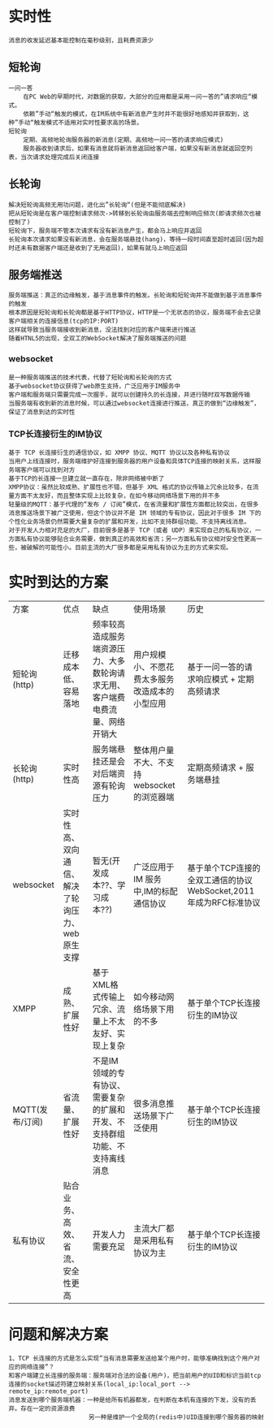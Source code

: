 # 实时性
```
消息的收发延迟基本能控制在毫秒级别，且耗费资源少
```

## 短轮询
```
一问一答
    在PC Web的早期时代，对数据的获取，大部分的应用都是采用一问一答的”请求响应“模式。
    依赖”手动“触发的模式，在IM系统中有新消息产生时并不能很好地感知并获取到，这种”手动“触发模式不适用对实时性要求高的场景。
短轮询
    定期、高频地轮询服务器的新消息(定期、高频地一问一答的请求响应模式)
    服务器收到请求后，如果有消息就将新消息返回给客户端，如果没有新消息就返回空列表，当次请求处理完成后关闭连接
```

## 长轮询
```
解决短轮询高频无用功问题，进化出”长轮询“(但是不能彻底解决)
把从短轮询是在客户端控制请求频次->转移到长轮询由服务端去控制响应频次(即请求频次也被控制了)
短轮询下，服务端不管本次请求有没有新消息产生，都会马上响应并返回
长轮询本次请求如果没有新消息，会在服务端悬挂(hang)，等待一段时间直至超时返回(因为超时还未有数据客户端还是收到了无用返回)，如果有就马上响应返回
```

## 服务端推送
```
服务端推送：真正的边缘触发，基于消息事件的触发。长轮询和短轮询并不能做到基于消息事件的触发
根本原因是短轮询和长轮询都是基于HTTP协议，HTTP是一个无状态的协议，服务端不会去记录客户端相关的连接信息(tcp的IP:PORT)
这样就导致当服务端接收到新消息，没法找到对应的客户端来进行推送
随着HTNL5的出现，全双工的WebSocket解决了服务端推送的问题
```

### websocket
```
是一种服务端推送的技术代表，代替了短轮询和长轮询的方式
基于websocket协议获得了web原生支持，广泛应用于IM服务中
客户端和服务端只需要完成一次握手，就可以创建持久的长连接，并进行随时双写数据传输
当服务端有收到新的消息时候，可以通过websocket连接进行推送，真正的做到“边缘触发”，保证了消息到达的实时性
```

### TCP长连接衍生的IM协议
```
基于 TCP 长连接衍生的通信协议，如 XMPP 协议、MQTT 协议以及各种私有协议
当用户上线连接时，服务端维护好连接到服务器的用户设备和具体TCP连接的映射关系，这样服务端客户端可以找到对方
基于TCP的长连接一旦建立就一直存在，除非网络被中断了
XMPP协议：虽然比较成熟、扩展性也不错，但基于 XML 格式的协议传输上冗余比较多，在流量方面不太友好，而且整体实现上比较复杂，在如今移动网络场景下用的并不多
轻量级的MQTT：基于代理的“发布 / 订阅”模式，在省流量和扩展性方面都比较突出，在很多消息推送场景下被广泛使用，但这个协议并不是 IM 领域的专有协议，因此对于很多 IM 下的个性化业务场景仍然需要大量复杂的扩展和开发，比如不支持群组功能、不支持离线消息。
对于开发人力相对充足的大厂，目前很多是基于 TCP（或者 UDP）来实现自己的私有协议，一方面私有协议能够贴合业务需要，做到真正的高效和省流；另一方面私有协议相对安全性更高一些，被破解的可能性小。目前主流的大厂很多都是采用私有协议为主的方式来实现。
```

# 实时到达的方案
<table>
    <tr>
        <td>方案</td>
        <td>优点</td>
        <td>缺点</td>
        <td>使用场景</td>
        <td>历史</td>
    </tr>
    <tr>
        <td>短轮询(http)</td>
        <td>迁移成本低、容易落地</td>
        <td>频率较高造成服务端资源压力、大多数轮询请求无用、客户端费电费流量、网络开销大</td>
        <td>用户规模小、不愿花费太多服务改造成本的小型应用</td>
        <td>基于一问一答的请求响应模式 + 定期高频请求</td>
    </tr>
    <tr>
        <td>长轮询(http)</td>
        <td>实时性高</td>
        <td>服务端悬挂还是会对后端资源有轮询压力</td>
        <td>整体用户量不大、不支持websocket的浏览器端</td>
        <td>定期高频请求 + 服务端悬挂</td>
    </tr>
    <tr>
        <td>websocket</td>
        <td>实时性高、双向通信、解决了轮询压力、web原生支撑</td>
        <td>暂无(开发成本??、学习成本??)</td>
        <td>广泛应用于 IM 服务中,IM的标配通信协议</td>
        <td>基于单个TCP连接的全双工通信的协议WebSocket,2011年成为RFC标准协议</td>
    </tr>
    <tr>
        <td>XMPP</td>
        <td>成熟、扩展性好</td>
        <td>基于XML格式传输上冗余、流量上不太友好、实现上复杂</td>
        <td>如今移动网络场景下用的不多</td>
        <td>基于单个TCP长连接衍生的IM协议</td>
    </tr>  
    <tr>
        <td>MQTT(发布/订阅)</td>
        <td>省流量、扩展性好</td>
        <td>不是IM领域的专有协议、需要复杂的扩展和开发、不支持群组功能、不支持离线消息</td>
        <td>很多消息推送场景下广泛使用</td>
        <td>基于单个TCP长连接衍生的IM协议</td>
    </tr>  
    <tr>
        <td>私有协议</td>
        <td>贴合业务、高效、省流、安全性更高</td>
        <td>开发人力需要充足</td>
        <td>主流大厂都是采用私有协议为主</td>
        <td>基于单个TCP长连接衍生的IM协议</td>
    </tr>          
</table>

# 问题和解决方案
```
1、TCP 长连接的方式是怎么实现“当有消息需要发送给某个用户时，能够准确找到这个用户对应的网络连接”？
和客户端建立长连接的服务端：服务端对合法的设备(用户)，把当前用户的UID和标识当前tcp连接的socket描述符建立映射关系(local_ip:local_port --> remote_ip:remote_port)
消息发送到哪个服务端机器：一种是给所有机器都发，在判断在本机有连接的下发，没有的丢弃。存在一定的资源浪费
                      另一种是维护一个全局的(redis中)UID连接到哪个服务器的映射
```